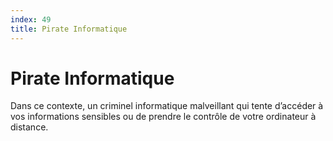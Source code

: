 ```yaml
---
index: 49
title: Pirate Informatique
---
```

# Pirate Informatique

Dans ce contexte, un criminel informatique malveillant qui tente d’accéder à vos informations sensibles ou de prendre le contrôle de votre ordinateur à distance.